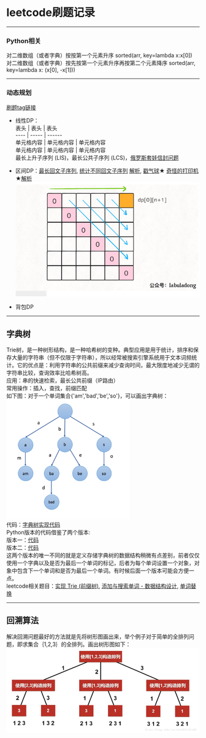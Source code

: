 # leetcode刷题记录
***  
### Python相关  
对二维数组（或者字典）按按第一个元素升序 sorted(arr, key=lambda x:x[0])  
对二维数组（或者字典）按先按第一个元素升序再按第二个元素降序 sorted(arr, key=lambda x: (x[0], -x[1]))  

***  
### 动态规划  
[刷题tag链接](https://zhuanlan.zhihu.com/p/126546914?utm_source=wechat_session&utm_medium=social&utm_oi=27134168924160%E3%80%82)  
* 线性DP：  
 表头  | 表头  | 表头  
 ---- | ----- | ------  
 单元格内容  | 单元格内容 | 单元格内容  
 单元格内容  | 单元格内容 | 单元格内容  
最长上升子序列 (LIS)，最长公共子序列 (LCS)，[俄罗斯套娃信封问题](https://leetcode-cn.com/problems/russian-doll-envelopes/)
- 区间DP：[最长回文子序列](https://leetcode-cn.com/problems/longest-palindromic-subsequence/), [统计不同回文子序列](https://leetcode-cn.com/problems/count-different-palindromic-subsequences/) [解析](https://blog.csdn.net/heshiliqiu/article/details/105968340), [戳气球](https://leetcode-cn.com/problems/burst-balloons/)★ [奇怪的打印机](https://leetcode-cn.com/problems/strange-printer/)★[解析](https://www.cnblogs.com/grandyang/p/8319913.html)
![区间DP的求解过程](images/区间dp.png)  
* 背包DP  

***  
## 字典树
Trie树，是一种树形结构，是一种哈希树的变种。典型应用是用于统计，排序和保存大量的字符串（但不仅限于字符串），所以经常被搜索引擎系统用于文本词频统计。它的优点是：利用字符串的公共前缀来减少查询时间，最大限度地减少无谓的字符串比较，查询效率比哈希树高。    
应用：串的快速检索，最长公共前缀（IP路由）    
常用操作：插入，查找，前缀匹配  
如下图：对于一个单词集合{'am','bad','be','so'}，可以画出字典树：  
![字典树](images/字典树.png)  
代码：[字典树实现代码](字典树(Trie)/实现字典树.py)  
Python版本的代码借鉴了两个版本:  
版本一：[代码](https://github.com/BlossomingL/leetcode/blob/master/%E5%AD%97%E5%85%B8%E6%A0%91(Trie)/%E5%AE%9E%E7%8E%B0%20Trie%20(%E5%89%8D%E7%BC%80%E6%A0%91)%E7%89%88%E6%9C%AC1.py)  
版本二：[代码](https://github.com/BlossomingL/leetcode/blob/master/%E5%AD%97%E5%85%B8%E6%A0%91(Trie)/%E5%AE%9E%E7%8E%B0%20Trie%20(%E5%89%8D%E7%BC%80%E6%A0%91)%E7%89%88%E6%9C%AC2.py)  
这两个版本的唯一不同的就是定义存储字典树的数据结构稍微有点差别，前者仅仅使用一个字典以及是否为最后一个单词的标记，后者为每个单词设置一个对象，对象中包含下一个单词和是否为最后一个单词。有时候后面一个版本可能会方便一点。  
leetcode相关题目：[实现 Trie (前缀树)](https://leetcode-cn.com/problems/implement-trie-prefix-tree/), [添加与搜索单词 - 数据结构设计](https://leetcode-cn.com/problems/add-and-search-word-data-structure-design/), [单词替换](https://leetcode-cn.com/problems/replace-words/)

***
## 回溯算法

解决回溯问题最好的方法就是先将树形图画出来，举个例子对于简单的全排列问题，即求集合｛1,2,3｝的全排列。画出树形图如下：
![全排列](images/全排列.png)
